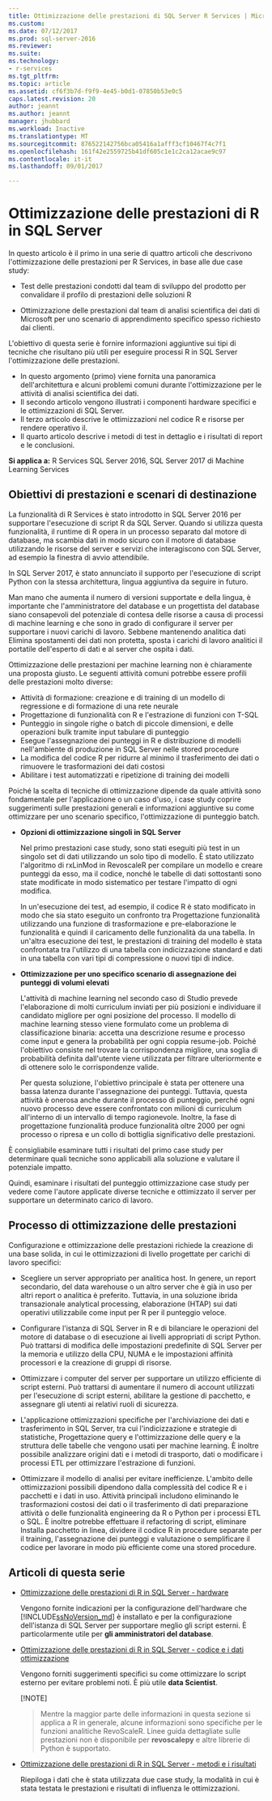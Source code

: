 ```yaml
---
title: Ottimizzazione delle prestazioni di SQL Server R Services | Microsoft Docs
ms.custom: 
ms.date: 07/12/2017
ms.prod: sql-server-2016
ms.reviewer: 
ms.suite: 
ms.technology:
- r-services
ms.tgt_pltfrm: 
ms.topic: article
ms.assetid: cf6f3b7d-f9f9-4e45-b0d1-07850b53e0c5
caps.latest.revision: 20
author: jeannt
ms.author: jeannt
manager: jhubbard
ms.workload: Inactive
ms.translationtype: MT
ms.sourcegitcommit: 876522142756bca05416a1afff3cf10467f4c7f1
ms.openlocfilehash: 161f42e2559725b41df605c1e1c2ca12acae9c97
ms.contentlocale: it-it
ms.lasthandoff: 09/01/2017

---
```

# <a name="performance-tuning-for-r-in-sql-server"></a>Ottimizzazione delle prestazioni di R in SQL Server

In questo articolo è il primo in una serie di quattro articoli che descrivono l'ottimizzazione delle prestazioni per R Services, in base alle due case study:

- Test delle prestazioni condotti dal team di sviluppo del prodotto per convalidare il profilo di prestazioni delle soluzioni R

- Ottimizzazione delle prestazioni dal team di analisi scientifica dei dati di Microsoft per uno scenario di apprendimento specifico spesso richiesto dai clienti.

L'obiettivo di questa serie è fornire informazioni aggiuntive sui tipi di tecniche che risultano più utili per eseguire processi R in SQL Server l'ottimizzazione delle prestazioni.

+ In questo argomento (primo) viene fornita una panoramica dell'architettura e alcuni problemi comuni durante l'ottimizzazione per le attività di analisi scientifica dei dati.
+ Il secondo articolo vengono illustrati i componenti hardware specifici e le ottimizzazioni di SQL Server.
+ Il terzo articolo descrive le ottimizzazioni nel codice R e risorse per rendere operativo il.
+ Il quarto articolo descrive i metodi di test in dettaglio e i risultati di report e le conclusioni.

**Si applica a:** R Services SQL Server 2016, SQL Server 2017 di Machine Learning Services

## <a name="performance-goals-and-targeted-scenarios"></a>Obiettivi di prestazioni e scenari di destinazione

La funzionalità di R Services è stato introdotto in SQL Server 2016 per supportare l'esecuzione di script R da SQL Server. Quando si utilizza questa funzionalità, il runtime di R opera in un processo separato dal motore di database, ma scambia dati in modo sicuro con il motore di database utilizzando le risorse del server e servizi che interagiscono con SQL Server, ad esempio la finestra di avvio attendibile.

In SQL Server 2017, è stato annunciato il supporto per l'esecuzione di script Python con la stessa architettura, lingua aggiuntiva da seguire in futuro.

Man mano che aumenta il numero di versioni supportate e della lingua, è importante che l'amministratore del database e un progettista del database siano consapevoli del potenziale di contesa delle risorse a causa di processi di machine learning e che sono in grado di configurare il server per supportare i nuovi carichi di lavoro. Sebbene mantenendo analitica dati Elimina spostamenti dei dati non protetta, sposta i carichi di lavoro analitici il portatile dell'esperto di dati e al server che ospita i dati.

Ottimizzazione delle prestazioni per machine learning non è chiaramente una proposta giusto. Le seguenti attività comuni potrebbe essere profili delle prestazioni molto diverse:

- Attività di formazione: creazione e di training di un modello di regressione e di formazione di una rete neurale
- Progettazione di funzionalità con R e l'estrazione di funzioni con T-SQL
- Punteggio in singole righe o batch di piccole dimensioni, e delle operazioni bulk tramite input tabulare di punteggio
- Esegue l'assegnazione dei punteggi in R e distribuzione di modelli nell'ambiente di produzione in SQL Server nelle stored procedure
- La modifica del codice R per ridurre al minimo il trasferimento dei dati o rimuovere le trasformazioni dei dati costosi
- Abilitare i test automatizzati e ripetizione di training dei modelli

Poiché la scelta di tecniche di ottimizzazione dipende da quale attività sono fondamentale per l'applicazione o un caso d'uso, i case study coprire suggerimenti sulle prestazioni generali e informazioni aggiuntive su come ottimizzare per uno scenario specifico, l'ottimizzazione di punteggio batch.

+ **Opzioni di ottimizzazione singoli in SQL Server**

    Nel primo prestazioni case study, sono stati eseguiti più test in un singolo set di dati utilizzando un solo tipo di modello. È stato utilizzato l'algoritmo di rxLinMod in RevoscaleR per compilare un modello e creare punteggi da esso, ma il codice, nonché le tabelle di dati sottostanti sono state modificate in modo sistematico per testare l'impatto di ogni modifica.

    In un'esecuzione dei test, ad esempio, il codice R è stato modificato in modo che sia stato eseguito un confronto tra Progettazione funzionalità utilizzando una funzione di trasformazione e pre-elaborazione le funzionalità e quindi il caricamento delle funzionalità da una tabella. In un'altra esecuzione dei test, le prestazioni di training del modello è stata confrontata tra l'utilizzo di una tabella con indicizzazione standard e dati in una tabella con vari tipi di compressione o nuovi tipi di indice.

+ **Ottimizzazione per uno specifico scenario di assegnazione dei punteggi di volumi elevati**

    L'attività di machine learning nel secondo caso di Studio prevede l'elaborazione di molti curriculum inviati per più posizioni e individuare il candidato migliore per ogni posizione del processo. Il modello di machine learning stesso viene formulato come un problema di classificazione binaria: accetta una descrizione resume e processo come input e genera la probabilità per ogni coppia resume-job. Poiché l'obiettivo consiste nel trovare la corrispondenza migliore, una soglia di probabilità definita dall'utente viene utilizzata per filtrare ulteriormente e di ottenere solo le corrispondenze valide.

    Per questa soluzione, l'obiettivo principale è stata per ottenere una bassa latenza durante l'assegnazione dei punteggi. Tuttavia, questa attività è onerosa anche durante il processo di punteggio, perché ogni nuovo processo deve essere confrontato con milioni di curriculum all'interno di un intervallo di tempo ragionevole. Inoltre, la fase di progettazione funzionalità produce funzionalità oltre 2000 per ogni processo o ripresa e un collo di bottiglia significativo delle prestazioni.

È consigliabile esaminare tutti i risultati del primo case study per determinare quali tecniche sono applicabili alla soluzione e valutare il potenziale impatto.

Quindi, esaminare i risultati del punteggio ottimizzazione case study per vedere come l'autore applicate diverse tecniche e ottimizzato il server per supportare un determinato carico di lavoro.

## <a name="performance-optimization-process"></a>Processo di ottimizzazione delle prestazioni

Configurazione e ottimizzazione delle prestazioni richiede la creazione di una base solida, in cui le ottimizzazioni di livello progettate per carichi di lavoro specifici:

- Scegliere un server appropriato per analitica host. In genere, un report secondario, del data warehouse o un altro server che è già in uso per altri report o analitica è preferito. Tuttavia, in una soluzione ibrida transazionale analytical processing, elaborazione (HTAP) sui dati operativi utilizzabile come input per R per il punteggio veloce.

- Configurare l'istanza di SQL Server in R e di bilanciare le operazioni del motore di database o di esecuzione ai livelli appropriati di script Python. Può trattarsi di modifica delle impostazioni predefinite di SQL Server per la memoria e utilizzo della CPU, NUMA e le impostazioni affinità processori e la creazione di gruppi di risorse.

- Ottimizzare i computer del server per supportare un utilizzo efficiente di script esterni. Può trattarsi di aumentare il numero di account utilizzati per l'esecuzione di script esterni, abilitare la gestione di pacchetto, e assegnare gli utenti ai relativi ruoli di sicurezza.

- L'applicazione ottimizzazioni specifiche per l'archiviazione dei dati e trasferimento in SQL Server, tra cui l'indicizzazione e strategie di statistiche, Progettazione query e l'ottimizzazione delle query e la struttura delle tabelle che vengono usati per machine learning. È inoltre possibile analizzare origini dati e i metodi di trasporto, dati o modificare i processi ETL per ottimizzare l'estrazione di funzioni.

- Ottimizzare il modello di analisi per evitare inefficienze. L'ambito delle ottimizzazioni possibili dipendono dalla complessità del codice R e i pacchetti e i dati in uso. Attività principali includono eliminando le trasformazioni costosi dei dati o il trasferimento di dati preparazione attività o delle funzionalità engineering da R o Python per i processi ETL o SQL. È inoltre potrebbe effettuare il refactoring di script, eliminare Installa pacchetto in linea, dividere il codice R in procedure separate per il training, l'assegnazione dei punteggi e valutazione o semplificare il codice per lavorare in modo più efficiente come una stored procedure.

## <a name="articles-in-this-series"></a>Articoli di questa serie

+ [Ottimizzazione delle prestazioni di R in SQL Server - hardware](..\r\sql-server-configuration-r-services.md)

    Vengono fornite indicazioni per la configurazione dell'hardware che [!INCLUDE[ssNoVersion_md](..\..\includes\ssnoversion-md.md)] è installato e per la configurazione dell'istanza di SQL Server per supportare meglio gli script esterni. È particolarmente utile per **gli amministratori del database**.

+ [Ottimizzazione delle prestazioni di R in SQL Server - codice e i dati ottimizzazione](..\r\r-and-data-optimization-r-services.md)

    Vengono forniti suggerimenti specifici su come ottimizzare lo script esterno per evitare problemi noti. È più utile **data Scientist**.

    [!NOTE]
    > Mentre la maggior parte delle informazioni in questa sezione si applica a R in generale, alcune informazioni sono specifiche per le funzioni analitiche RevoScaleR. Linee guida dettagliate sulle prestazioni non è disponibile per **revoscalepy** e altre librerie di Python è supportato.

+ [Ottimizzazione delle prestazioni di R in SQL Server - metodi e i risultati](..\r\performance-case-study-r-services.md)

    Riepiloga i dati che è stata utilizzata due case study, la modalità in cui è stata testata le prestazioni e risultati di influenza le ottimizzazioni.

